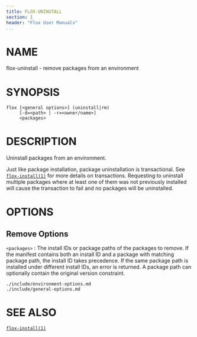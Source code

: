 ```yaml
---
title: FLOX-UNINSTALL
section: 1
header: "Flox User Manuals"
...
```



# NAME

flox-uninstall - remove packages from an environment

# SYNOPSIS

```
flox [<general options>] (uninstall|rm)
     [-d=<path> | -r=<owner/name>]
     <packages>

```

# DESCRIPTION

Uninstall packages from an environment.

Just like package installation, package uninstallation is transactional.
See [`flox-install(1)`](./flox-install.md) for more details on transactions.
Requesting to uninstall multiple packages where at least one of them was not
previously installed will cause the transaction to fail
and no packages will be uninstalled.

# OPTIONS

## Remove Options

`<packages>`
:   The install IDs or package paths of the packages to remove.
    If the manifest contains both an install ID and a package
    with matching package path, the install ID takes precedence.
    If the same package path is installed under different install IDs,
    an error is returned.
    A package path can optionally contain the original version constraint.


```{.include}
./include/environment-options.md
./include/general-options.md
```

# SEE ALSO
[`flox-install(1)`](./flox-install.md)
